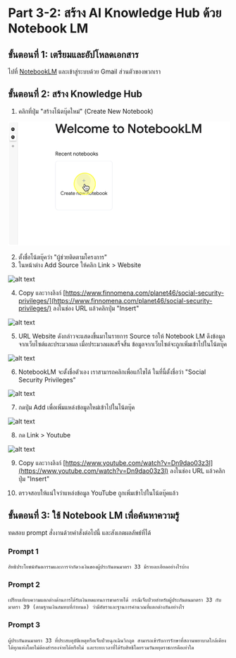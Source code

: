 
# Part 3-2: สร้าง AI Knowledge Hub ด้วย Notebook LM

## ขั้นตอนที่ 1: เตรียมและอัปโหลดเอกสาร
ไปที่ [NotebookLM](https://notebooklm.google.com/) และเข้าสู่ระบบด้วย Gmail ส่วนตัวของพวกเรา




## ขั้นตอนที่ 2: สร้าง Knowledge Hub

1. คลิกที่ปุ่ม "สร้างโน้ตบุ๊คใหม่" (Create New Notebook)

![alt text](Snagit_Step_Image001.png)

2. ตั้งชื่อโน้ตบุ๊คว่า "ผู้ช่วยติดตามโครงการ"
3. ในหน้าต่าง Add Source ให้คลิก Link > Website

![alt text](Snagit_Step_Image002.png)

4. Copy และวางลิงก์ [https://www.finnomena.com/planet46/social-security-privileges/](https://www.finnomena.com/planet46/social-security-privileges/) ลงในช่อง URL แล้วคลิกปุ่ม "Insert"

![alt text](Snagit_Step_Image003.png)

5. URL Website ดังกล่าวจะแสดงขึ้นมาในรายการ Source รอให้ Notebook LM ดึงข้อมูลจากเว็บไซต์และประมวลผล เมื่อประมวลผลเสร็จสิ้น ข้อมูลจากเว็บไซต์จะถูกเพิ่มเข้าไปในโน้ตบุ๊ค

![alt text](2025-10-26_14-51-46.png)

6. NotebookLM จะตั้งชื่อตัวเอง เราสามารถคลิกเพื่อแก้ไขได้ ในที่นี้ตั้งชื่อว่า "Social Security Privileges"

![alt text](2025-10-26_14-54-30.png)

7. กดปุ่ม Add เพื่อเพิ่มแหล่งข้อมูลใหม่เข้าไปในโน้ตบุ๊ค

![alt text](<2025-10-26_14-51-46 copy.png>)

8. กด Link > Youtube

![alt text](Snagit_Step_Image004.png)

9. Copy และวางลิงก์ [https://www.youtube.com/watch?v=Dn9dao03z3I](https://www.youtube.com/watch?v=Dn9dao03z3I) ลงในช่อง URL แล้วคลิกปุ่ม "Insert"  

10. ตรวจสอบให้แน่ใจว่าแหล่งข้อมูล YouTube ถูกเพิ่มเข้าไปในโน้ตบุ๊คแล้ว

## ขั้นตอนที่ 3: ใช้ Notebook LM เพื่อค้นหาความรู้

ทดสอบ prompt สั่งงานด้วยคำสั่งต่อไปนี้ และสังเกตผลลัพธ์ที่ได้

### Prompt 1

```
สิทธิประโยชน์ทันตกรรมและการจำกัดวงเงินของผู้ประกันตนมาตรา 33 มีรายละเอียดอย่างไรบ้าง
```

### Prompt 2

```
เปรียบเทียบความแตกต่างด้านการได้รับเงินทดแทนการขาดรายได้ กรณีเจ็บป่วยสำหรับผู้ประกันตนมาตรา 33 กับมาตรา 39 (ตามฐานเงินสมทบที่กำหนด) ว่ามีอัตราและฐานการคำนวณที่แตกต่างกันอย่างไร
```

### Prompt 3

```
ผู้ประกันตนมาตรา 33 ที่ประสบอุบัติเหตุหรือเจ็บป่วยฉุกเฉินวิกฤต สามารถเข้ารับการรักษาที่สถานพยาบาลใกล้เคียงได้ทุกแห่งโดยไม่ต้องสำรองจ่ายได้หรือไม่ และระยะเวลาที่ได้รับสิทธิโดยรวมวันหยุดราชการคือเท่าใด
```
